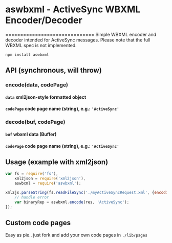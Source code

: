 # aswbxml - ActiveSync WBXML Encoder/Decoder
==============================
Simple WBXML encoder and decoder intended for ActiveSync messages.
Please note that the full WBXML spec is not implemented.

```
npm install aswbxml
```

## API (synchronous, will throw)

### encode(data, codePage)

#### ```data``` xml2json-style formatted object
#### ```codePage``` code page name (string), e.g.: ```'ActiveSync'```

### decode(buf, codePage)

#### ```buf``` wbxml data (Buffer)
#### ```codePage``` code page name (string), e.g.: ```'ActiveSync'```

## Usage (example with xml2json)

```javascript
var fs = require('fs'),
	xml2json = require('xml2json'),
	aswbxml = require('aswbxml');

xml2js.parseString(fs.readFileSync('./myActiveSyncRequest.xml', {encoding: 'utf8'}), function(err, res) {
	// handle error
	var binaryRep = aswbxml.encode(res, 'ActiveSync');
});
```

## Custom code pages

Easy as pie.. just fork and add your own code pages in ```./lib/pages```